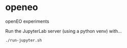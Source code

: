 # openeo

openEO experiments

Run the JupyterLab server (using a python venv) with...

```
./run-jupyter.sh
```
